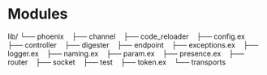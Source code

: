 # Modules

lib/
└── phoenix
    ├── channel
    ├── code_reloader
    ├── config.ex
    ├── controller
    ├── digester
    ├── endpoint
    ├── exceptions.ex
    ├── logger.ex
    ├── naming.ex
    ├── param.ex
    ├── presence.ex
    ├── router
    ├── socket
    ├── test
    ├── token.ex
    └── transports


